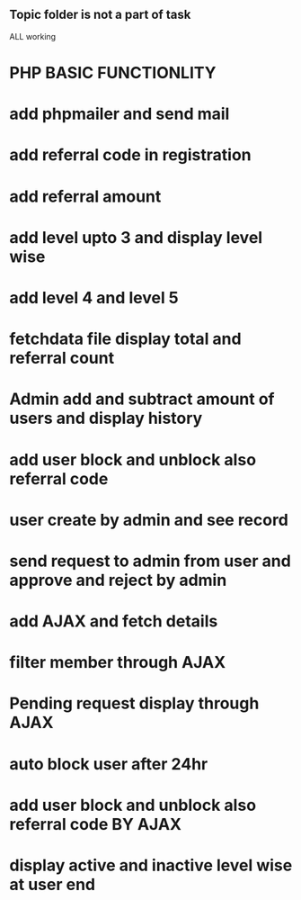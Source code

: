 ## Topic folder is not a part of task

ALL working 
# PHP BASIC FUNCTIONLITY
# add phpmailer and send mail
# add referral code in registration
# add referral amount 
# add  level upto 3 and display level wise
# add level 4 and level 5 
# fetchdata file display total and referral count 
# Admin add and subtract  amount of users and display history 
# add user block and unblock also referral code
# user create by admin and see record 
# send request to admin from user and approve and reject by admin
# add AJAX and fetch details
# filter member through AJAX
# Pending request display through AJAX
# auto block user after 24hr 
# add user block and unblock also referral code BY AJAX
# display active and inactive level wise at user end 
